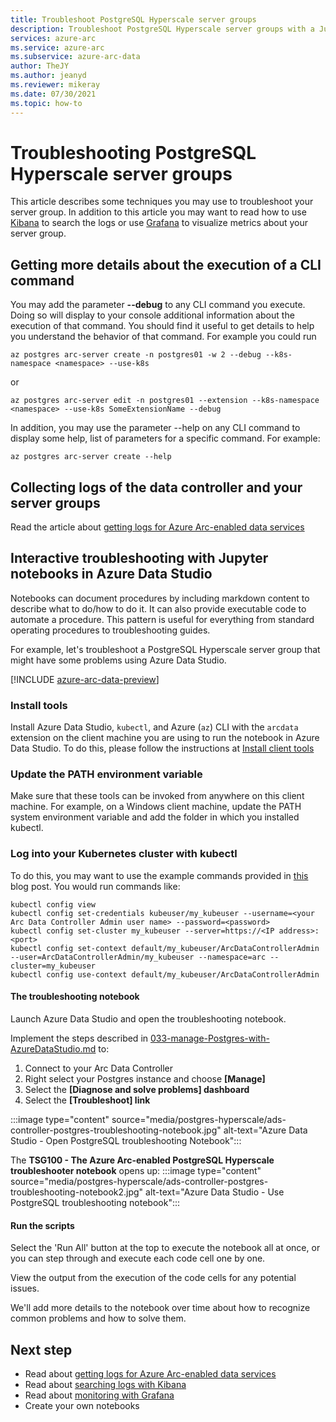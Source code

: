 ```yaml
---
title: Troubleshoot PostgreSQL Hyperscale server groups
description: Troubleshoot PostgreSQL Hyperscale server groups with a Jupyter Notebook
services: azure-arc
ms.service: azure-arc
ms.subservice: azure-arc-data
author: TheJY
ms.author: jeanyd
ms.reviewer: mikeray
ms.date: 07/30/2021
ms.topic: how-to
---
```


# Troubleshooting PostgreSQL Hyperscale server groups
This article describes some techniques you may use to troubleshoot your server group. In addition to this article you may want to read how to use [Kibana](monitor-grafana-kibana.md) to search the logs or use [Grafana](monitor-grafana-kibana.md) to visualize metrics about your server group. 

## Getting more details about the execution of a CLI command
You may add the parameter **--debug** to any CLI command you execute. Doing so will display to your console additional information about the execution of that command. You should find it useful to get details to help you understand the behavior of that command.
For example you could run
```azurecli
az postgres arc-server create -n postgres01 -w 2 --debug --k8s-namespace <namespace> --use-k8s
```

or
```azurecli
az postgres arc-server edit -n postgres01 --extension --k8s-namespace <namespace> --use-k8s SomeExtensionName --debug
```

In addition, you may use the parameter --help on any CLI command to display some help, list of parameters for a specific command. For example:
```azurecli
az postgres arc-server create --help
```


## Collecting logs of the data controller and your server groups
Read the article about [getting logs for Azure Arc-enabled data services](troubleshooting-get-logs.md)



## Interactive troubleshooting with Jupyter notebooks in Azure Data Studio
Notebooks can document procedures by including markdown content to describe what to do/how to do it. It can also provide executable code to automate a procedure.  This pattern is useful for everything from standard operating procedures to troubleshooting guides.

For example, let's troubleshoot a PostgreSQL Hyperscale server group that might have some problems using Azure Data Studio.

[!INCLUDE [azure-arc-data-preview](../../../includes/azure-arc-data-preview.md)]

### Install tools

Install Azure Data Studio, `kubectl`, and Azure (`az`) CLI with the `arcdata` extension on the client machine you are using to run the notebook in Azure Data Studio. To do this, please follow the instructions at [Install client tools](install-client-tools.md)

### Update the PATH environment variable

Make sure that these tools can be invoked from anywhere on this client machine. For example, on a Windows client machine, update the PATH system environment variable and add the folder in which you installed kubectl.

### Log into your Kubernetes cluster with kubectl

To do this, you may want to use the example commands provided in [this](https://blog.christianposta.com/kubernetes/logging-into-a-kubernetes-cluster-with-kubectl/) blog post.
You would run commands like:

```console
kubectl config view
kubectl config set-credentials kubeuser/my_kubeuser --username=<your Arc Data Controller Admin user name> --password=<password>
kubectl config set-cluster my_kubeuser --server=https://<IP address>:<port>
kubectl config set-context default/my_kubeuser/ArcDataControllerAdmin --user=ArcDataControllerAdmin/my_kubeuser --namespace=arc --cluster=my_kubeuser
kubectl config use-context default/my_kubeuser/ArcDataControllerAdmin
```

#### The troubleshooting notebook

Launch Azure Data Studio and open the troubleshooting notebook. 

Implement the steps described in  [033-manage-Postgres-with-AzureDataStudio.md](manage-postgresql-hyperscale-server-group-with-azure-data-studio.md) to:

1. Connect to your Arc Data Controller
2. Right select your Postgres instance and choose **[Manage]**
3. Select the **[Diagnose and solve problems] dashboard**
4. Select the **[Troubleshoot] link**

:::image type="content" source="media/postgres-hyperscale/ads-controller-postgres-troubleshooting-notebook.jpg" alt-text="Azure Data Studio - Open PostgreSQL troubleshooting Notebook":::

The **TSG100 - The Azure Arc-enabled PostgreSQL Hyperscale troubleshooter notebook** opens up:
:::image type="content" source="media/postgres-hyperscale/ads-controller-postgres-troubleshooting-notebook2.jpg" alt-text="Azure Data Studio - Use PostgreSQL troubleshooting notebook":::

#### Run the scripts
Select the 'Run All' button at the top to execute the notebook all at once, or you can step through and execute each code cell one by one.

View the output from the execution of the code cells for any potential issues.

We'll add more details to the notebook over time about how to recognize common problems and how to solve them.

## Next step
- Read about [getting logs for Azure Arc-enabled data services](troubleshooting-get-logs.md)
- Read about [searching logs with Kibana](monitor-grafana-kibana.md)
- Read about [monitoring with Grafana](monitor-grafana-kibana.md)
- Create your own notebooks
